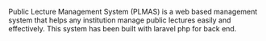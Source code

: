 Public Lecture Management System (PLMAS) is a web based management system that helps any institution manage public lectures easily and effectively. This system has been built with laravel php for back end.
